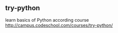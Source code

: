 ## try-python
learn basics of Python 
according course http://campus.codeschool.com/courses/try-python/ 
